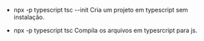 - npx -p typescript tsc --init
Cria um projeto em typescript sem instalação.

- npx -p typescript tsc
Compila os arquivos em typesrcript para js.